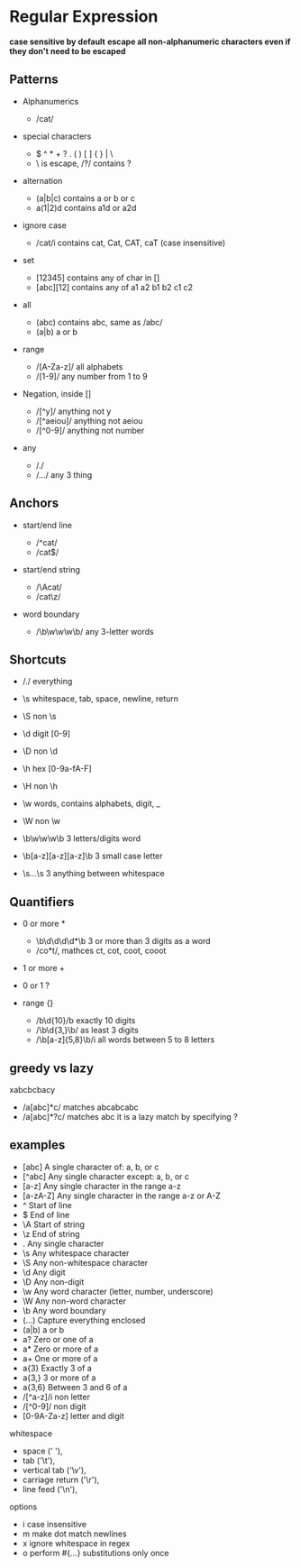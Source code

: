 Regular Expression
======================

**case sensitive by default**
**escape all non-alphanumeric characters even if they don't need to be escaped**

## Patterns

- Alphanumerics
  - /cat/

- special characters
  - $ ^ * + ? . ( ) [ ] { } | \
  - \ is escape, /\?/ contains ?


- alternation
  - (a|b|c) contains a or b or c
  - a(1|2)d contains a1d or a2d

- ignore case
  - /cat/i contains cat, Cat, CAT, caT (case insensitive)

- set
  - [12345] contains any of char in []
  - [abc][12] contains any of a1 a2 b1 b2 c1 c2

- all
  - (abc) contains abc, same as /abc/
  - (a|b) a or b

- range
  - /[A-Za-z]/ all alphabets
  - /[1-9]/ any number from 1 to 9

- Negation, inside []
  - /[^y]/ anything not y
  - /[^aeiou]/ anything not aeiou
  - /[^0-9]/ anything not number

- any
  - /./
  - /.../ any 3 thing


## Anchors

- start/end line
  - /^cat/
  - /cat$/

- start/end string
  - /\Acat/
  - /cat\z/

- word boundary
  - /\b\w\w\w\b/ any 3-letter words


## Shortcuts

- /./ everything
- \s whitespace, tab, space, newline, return
- \S non \s
- \d digit [0-9]
- \D non \d
- \h hex [0-9a-fA-F]
- \H non \h
- \w words, contains alphabets, digit, _
- \W non \w

- \b\w\w\w\b 3 letters/digits word
- \b[a-z][a-z][a-z]\b 3 small case letter
- \s...\s 3 anything between whitespace

## Quantifiers

- 0 or more *
  - \b\d\d\d\d*\b 3 or more than 3 digits as a word
  - /co*t/, mathces ct, cot, coot, cooot

- 1 or more + 

- 0 or 1 ? 

- range {}
  - /b\d{10}/b exactly 10 digits
  - /\b\d{3,}\b/ as least 3 digits
  - /\b[a-z]{5,8}\b/i all words between 5 to 8 letters


## greedy vs lazy
xabcbcbacy
- /a[abc]*c/ matches abcabcabc
- /a[abc]*?c/ matches abc it is a lazy match by specifying ?


## examples

- [abc] 	A single character of: a, b, or c
- [^abc] 	Any single character except: a, b, or c
- [a-z] 	Any single character in the range a-z
- [a-zA-Z] 	Any single character in the range a-z or A-Z
- ^ 	Start of line
- $ 	End of line
- \A 	Start of string
- \z 	End of string
- . 	Any single character
- \s 	Any whitespace character
- \S 	Any non-whitespace character
- \d 	Any digit
- \D 	Any non-digit
- \w 	Any word character (letter, number, underscore)
- \W 	Any non-word character
- \b 	Any word boundary
- (...) 	Capture everything enclosed
- (a|b) 	a or b
- a? 	Zero or one of a
- a* 	Zero or more of a
- a+ 	One or more of a
- a{3} 	Exactly 3 of a
- a{3,} 	3 or more of a
- a{3,6} 	Between 3 and 6 of a
- /[^a-z]/i non letter
- /[^0-9]/ non digit
- [0-9A-Za-z] letter and digit


whitespace
- space (' '), 
- tab ('\t'), 
- vertical tab ('\v'), 
- carriage return ('\r'), 
- line feed ('\n'), 


options
- i case insensitive 
- m make dot match newlines 
- x ignore whitespace in regex 
- o perform #{...} substitutions only once 